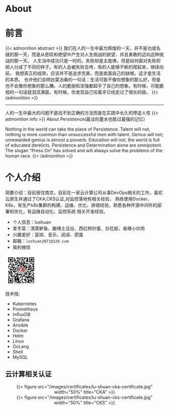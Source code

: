 # About

# 前言
{{< admonition abstract >}}
我们在人的一生中最为辉煌的一天，并不是功成名就的那一天，而是从悲叹和绝望中产生对人生挑战的欲望，并且勇敢的迈向这种挑战的那一天。
人生当中成功只是一时的，失败却是主旋律。但是如何面对失败却把人分成了不同的样子。有的人会被失败击垮，有的人能够不断的爬起来，继续向前。
我想真正的成熟，应该并不是追求完美，而是直面自己的缺憾，这才是生活的本质。
也许他们会明白莫泊桑的一句话：生活可能不像你想象的那么好，但是也不会像你想象的那么糟。人的脆弱和坚强都超乎了自己的想象。有时候，可能脆弱的一句话就泪流满面，有时候，你发现自己咬着牙已经走过了很长的路，
{{< /admonition >}}

---
人的一生中最大的问题不是找不到正确的方法而是在实践中长久的悖逆人性
{{< admonition info >}}
About Persistence(最淡的墨水也胜过最强的记忆)

Nothing in the world can take the place of Persistence. Talent will not; nothing is more common than unsuccessful men with talent. Genius will not; 
unrewarded genius is almost a proverb. Education will not; the world is full of educated derelicts. Persistence and Determination alone are omnipotent. The slogan “Press On” has solved and will always solve the problems of the human race.
{{< /admonition >}}


# 个人介绍
简要介绍：目前居住南京，目前在一家云计算公司从事DevOps相关的工作，喜欢云原生并通过了CKA,CKS认证,对监控落地有相关经验，
熟练使用Docker、K8s，有生产k8s集群的构建、运维、优化、排错经验，熟悉各种开源中间件的部署和优化，有运维自动化、监控系统
相关开发经验。

- 个人信息：lushuan
- 拿手菜：清蒸鲈鱼、酸辣土豆丝、西红柿炒蛋、炒花蛤、香辣小炒肉
- 兴趣爱好：篮球、音乐、阅读、掼蛋
- 邮箱：`lushuan2071@126.com`
- 我的微信

<img src="/images/ewm.jpg" width="20%" align="center" />


技术栈:
- Kubernetes
- Prometheus
- InfluxDB
- Grafana
- Ansible
- Docker
- Helm
- Linux
- GoLang
- Shell
- MySQL

## 云计算相关认证

<center>{{< figure src="/images/certificates/lu-shuan-cka-certificate.jpg" width="50%" title="CKA" >}}</center>


<center>{{< figure src="/images/certificates/lu-shuan-cks-certificate.jpg" width="50%" title="CKS" >}}</center>



